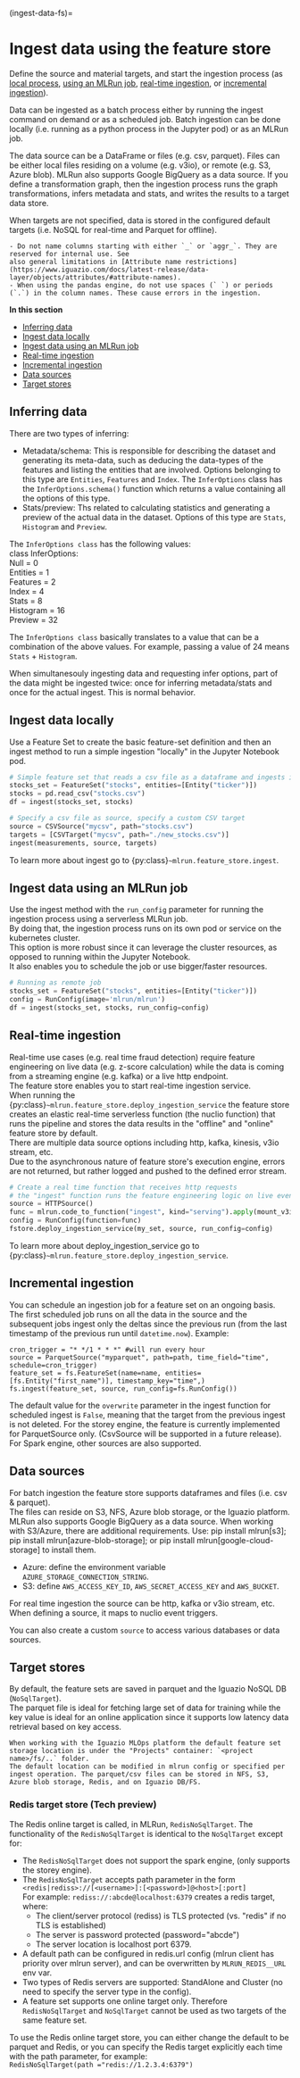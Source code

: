 (ingest-data-fs)=
# Ingest data using the feature store

<!-- taken from feature-store/feature-sets -->

Define the source and material targets, and start the ingestion process (as [local process](#ingest-data-locally), [using an MLRun job](#ingest-data-using-an-mlrun-job), [real-time ingestion](#real-time-ingestion), or [incremental ingestion](#incremental-ingestion)).

Data can be ingested as a batch process either by running the ingest command on demand or as a scheduled job. Batch ingestion 
can be done locally (i.e. running as a python process in the Jupyter pod) or as an MLRun job.

The data source can be a DataFrame or files (e.g. csv, parquet). Files can be either local files residing on a volume (e.g. v3io), 
or remote (e.g. S3, Azure blob). MLRun also supports Google BigQuery as a data source. If you define a transformation graph, then 
the ingestion process runs the graph transformations, infers metadata and stats, and writes the results to a target data store.

When targets are not specified, data is stored in the configured default targets (i.e. NoSQL for real-time and Parquet for offline).


```{admonition} Limitations
- Do not name columns starting with either `_` or `aggr_`. They are reserved for internal use. See 
also general limitations in [Attribute name restrictions](https://www.iguazio.com/docs/latest-release/data-layer/objects/attributes/#attribute-names).
- When using the pandas engine, do not use spaces (` `) or periods (`.`) in the column names. These cause errors in the ingestion.
```

**In this section**
- [Inferring data](#inferring-data)
- [Ingest data locally](#ingest-data-locally)
- [Ingest data using an MLRun job](#ingest-data-using-an-mlrun-job)
- [Real-time ingestion](#real-time-ingestion)
- [Incremental ingestion](#incremental-ingestion)
- [Data sources](#data-sources)
- [Target stores](#target-stores)

## Inferring data

There are two types of inferring: 
- Metadata/schema: This is responsible for describing the dataset and generating its meta-data, such as deducing the 
data-types of the features and listing the entities that are involved. Options belonging to this type are 
`Entities`, `Features` and `Index`. The `InferOptions` class has the `InferOptions.schema()` function which returns a value 
containing all the options of this type.
-  Stats/preview: Ths related to calculating statistics and generating a preview of the actual data in the dataset. 
Options of this type are `Stats`, `Histogram` and `Preview`. 

The `InferOptions class` has the following values:<br>
class InferOptions:<br>
    Null = 0<br>
    Entities = 1<br>
    Features = 2<br>
    Index = 4<br>
    Stats = 8<br>
    Histogram = 16<br>
    Preview = 32<br>
    
The `InferOptions class` basically translates to a value that can be a combination of the above values. For example, passing a value of 24 means `Stats` + `Histogram`.

When simultanesouly ingesting data and requesting infer options, part of the data might be ingested twice: once for inferring metadata/stats and once for the actual ingest. This is normal behavior.


## Ingest data locally

Use a Feature Set to create the basic feature-set definition and then an ingest method to run a simple ingestion "locally" in the Jupyter Notebook pod.

```python
# Simple feature set that reads a csv file as a dataframe and ingests it as is 
stocks_set = FeatureSet("stocks", entities=[Entity("ticker")])
stocks = pd.read_csv("stocks.csv")
df = ingest(stocks_set, stocks)

# Specify a csv file as source, specify a custom CSV target 
source = CSVSource("mycsv", path="stocks.csv")
targets = [CSVTarget("mycsv", path="./new_stocks.csv")]
ingest(measurements, source, targets)
```

To learn more about ingest go to {py:class}`~mlrun.feature_store.ingest`.

## Ingest data using an MLRun job

Use the ingest method with the `run_config` parameter for running the ingestion process using a serverless MLRun job. <br>
By doing that, the ingestion process runs on its own pod or service on the kubernetes cluster. <br>
This option is more robust since it can leverage the cluster resources, as opposed to running within the Jupyter Notebook.<br>
It also enables you to schedule the job or use bigger/faster resources.

```python
# Running as remote job
stocks_set = FeatureSet("stocks", entities=[Entity("ticker")])
config = RunConfig(image='mlrun/mlrun')
df = ingest(stocks_set, stocks, run_config=config)
```

## Real-time ingestion

Real-time use cases (e.g. real time fraud detection) require feature engineering on live data (e.g. z-score calculation)
while the data is coming from a streaming engine (e.g. kafka) or a live http endpoint. <br>
The feature store enables you to start real-time ingestion service. <br>
When running the {py:class}`~mlrun.feature_store.deploy_ingestion_service` the feature store creates an elastic real-time serverless function 
(the nuclio function) that runs the pipeline and stores the data results in the "offline" and "online" feature store by default. <br>
There are multiple data source options including http, kafka, kinesis, v3io stream, etc. <br>
Due to the asynchronous nature of feature store's execution engine, errors are not returned, but rather logged and pushed to the defined
error stream. <br>
```python
# Create a real time function that receives http requests
# the "ingest" function runs the feature engineering logic on live events
source = HTTPSource()
func = mlrun.code_to_function("ingest", kind="serving").apply(mount_v3io())
config = RunConfig(function=func)
fstore.deploy_ingestion_service(my_set, source, run_config=config)
```

To learn more about deploy_ingestion_service go to {py:class}`~mlrun.feature_store.deploy_ingestion_service`.

## Incremental ingestion

You can schedule an ingestion job for a feature set on an ongoing basis. The first scheduled job runs on all the data in the source and the subsequent jobs ingest only the deltas since the previous run (from the last timestamp of the previous run until `datetime.now`). 
Example:

```
cron_trigger = "* */1 * * *" #will run every hour
source = ParquetSource("myparquet", path=path, time_field="time", schedule=cron_trigger)
feature_set = fs.FeatureSet(name=name, entities=[fs.Entity("first_name")], timestamp_key="time",)
fs.ingest(feature_set, source, run_config=fs.RunConfig())
```

The default value for the `overwrite` parameter in the ingest function for scheduled ingest is `False`, meaning that the target from the previous ingest is not deleted.
For the storey engine, the feature is currently implemented for ParquetSource only. (CsvSource will be supported in a future release). For Spark engine, other sources are also supported. 

## Data sources

For batch ingestion the feature store supports dataframes and files (i.e. csv & parquet). <br>
The files can reside on S3, NFS, Azure blob storage, or the Iguazio platform. MLRun also supports Google BigQuery as a data source. 
When working with S3/Azure, there are additional requirements. Use: pip install mlrun[s3]; pip install mlrun[azure-blob-storage]; or pip install mlrun[google-cloud-storage] to install them. 
- Azure: define the environment variable `AZURE_STORAGE_CONNECTION_STRING`. 
- S3: define `AWS_ACCESS_KEY_ID`, `AWS_SECRET_ACCESS_KEY` and `AWS_BUCKET`.

For real time ingestion the source can be http, kafka or v3io stream, etc.
When defining a source, it maps to nuclio event triggers. <br>

You can also create a custom `source` to access various databases or data sources.

## Target stores
By default, the feature sets are saved in parquet and the Iguazio NoSQL DB (`NoSqlTarget`). <br>
The parquet file is ideal for fetching large set of data for training while the key value is ideal for an online application since it supports low latency data retrieval based on key access. 

```{admonition} Note
When working with the Iguazio MLOps platform the default feature set storage location is under the "Projects" container: `<project name>/fs/..` folder. 
The default location can be modified in mlrun config or specified per ingest operation. The parquet/csv files can be stored in NFS, S3, Azure blob storage, Redis, and on Iguazio DB/FS.
```
### Redis target store (Tech preview) 
The Redis online target is called, in MLRun, `RedisNoSqlTarget`. The functionality of the `RedisNoSqlTarget` is identical to the `NoSqlTarget` except for:
- The `RedisNoSqlTarget` does not support the spark engine, (only supports the storey engine).
- The `RedisNoSqlTarget` accepts path parameter in the form `<redis|rediss>://[<username>]:[<password>]@<host>[:port]`<br>
For example: `rediss://:abcde@localhost:6379` creates a redis target, where:
   - The client/server protocol (rediss) is TLS protected (vs. "redis" if no TLS is established)
   - The server is password protected (password="abcde")
   - The server location is localhost port 6379.
- A default path can be configured in redis.url config (mlrun client has priority over mlrun server), and can be overwritten by `MLRUN_REDIS__URL` env var.
- Two types of Redis servers are supported: StandAlone and Cluster (no need to specify the server type in the config).
- A feature set supports one online target only. Therefore `RedisNoSqlTarget` and `NoSqlTarget` cannot be used as two targets of the same feature set.

To use the Redis online target store, you can either change the default to be parquet and Redis, or you can specify the Redis target 
explicitly each time with the path parameter, for example:</br>
`RedisNoSqlTarget(path ="redis://1.2.3.4:6379")`
